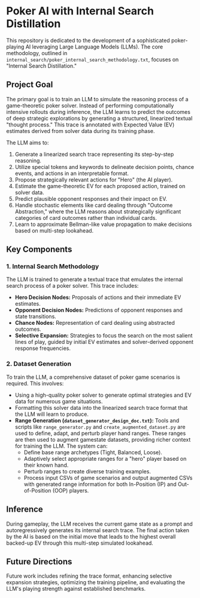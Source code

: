 # Poker AI with Internal Search Distillation

This repository is dedicated to the development of a sophisticated poker-playing AI leveraging Large Language Models (LLMs). The core methodology, outlined in `internal_search/poker_internal_search_methodology.txt`, focuses on "Internal Search Distillation."

## Project Goal

The primary goal is to train an LLM to simulate the reasoning process of a game-theoretic poker solver. Instead of performing computationally intensive rollouts during inference, the LLM learns to predict the outcomes of deep strategic explorations by generating a structured, linearized textual "thought process." This trace is annotated with Expected Value (EV) estimates derived from solver data during its training phase.

The LLM aims to:
1.  Generate a linearized search trace representing its step-by-step reasoning.
2.  Utilize special tokens and keywords to delineate decision points, chance events, and actions in an interpretable format.
3.  Propose strategically relevant actions for "Hero" (the AI player).
4.  Estimate the game-theoretic EV for each proposed action, trained on solver data.
5.  Predict plausible opponent responses and their impact on EV.
6.  Handle stochastic elements like card dealing through "Outcome Abstraction," where the LLM reasons about strategically significant categories of card outcomes rather than individual cards.
7.  Learn to approximate Bellman-like value propagation to make decisions based on multi-step lookahead.

## Key Components

### 1. Internal Search Methodology
The LLM is trained to generate a textual trace that emulates the internal search process of a poker solver. This trace includes:
*   **Hero Decision Nodes:** Proposals of actions and their immediate EV estimates.
*   **Opponent Decision Nodes:** Predictions of opponent responses and state transitions.
*   **Chance Nodes:** Representation of card dealing using abstracted outcomes.
*   **Selective Expansion:** Strategies to focus the search on the most salient lines of play, guided by initial EV estimates and solver-derived opponent response frequencies.

### 2. Dataset Generation
To train the LLM, a comprehensive dataset of poker game scenarios is required. This involves:
*   Using a high-quality poker solver to generate optimal strategies and EV data for numerous game situations.
*   Formatting this solver data into the linearized search trace format that the LLM will learn to produce.
*   **Range Generation (`dataset_generator_design_doc.txt`):** Tools and scripts like `range_generator.py` and `create_augmented_dataset.py` are used to define, adapt, and perturb player hand ranges. These ranges are then used to augment gamestate datasets, providing richer context for training the LLM. The system can:
    *   Define base range archetypes (Tight, Balanced, Loose).
    *   Adaptively select appropriate ranges for a "hero" player based on their known hand.
    *   Perturb ranges to create diverse training examples.
    *   Process input CSVs of game scenarios and output augmented CSVs with generated range information for both In-Position (IP) and Out-of-Position (OOP) players.

## Inference
During gameplay, the LLM receives the current game state as a prompt and autoregressively generates its internal search trace. The final action taken by the AI is based on the initial move that leads to the highest overall backed-up EV through this multi-step simulated lookahead.

## Future Directions
Future work includes refining the trace format, enhancing selective expansion strategies, optimizing the training pipeline, and evaluating the LLM's playing strength against established benchmarks.
